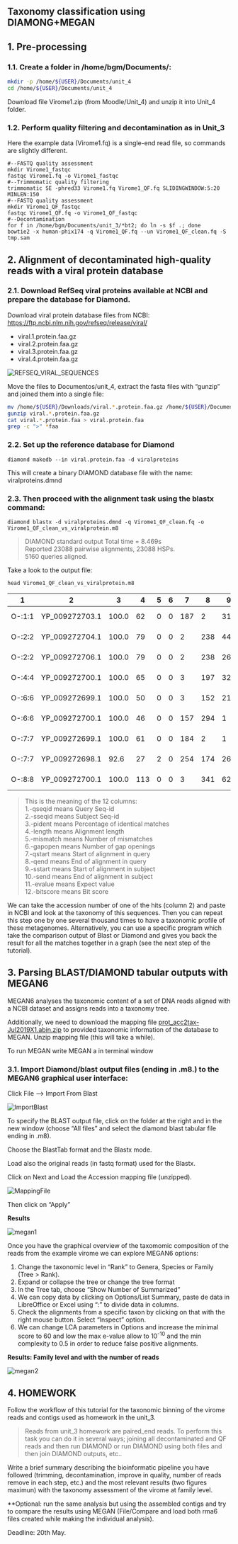 ## Taxonomy classification using DIAMONG+MEGAN

## 1. Pre-processing

### 1.1. Create a folder in /home/bgm/Documents/:

```bash
mkdir -p /home/${USER}/Documents/unit_4
cd /home/${USER}/Documents/unit_4
```
Download file Virome1.zip (from Moodle/Unit_4) and unzip it into Unit_4 folder.

### 1.2. Perform quality filtering and decontamination as in Unit_3

Here the example data (Virome1.fq) is a single-end read file, so commands are slightly different. 

```
#--FASTQ quality assessment
mkdir Virome1_fastqc
fastqc Virome1.fq -o Virome1_fastqc
#--Trimmomatic quality filtering
trimmomatic SE -phred33 Virome1.fq Virome1_QF.fq SLIDINGWINDOW:5:20 MINLEN:150
#--FASTQ quality assessment
mkdir Virome1_QF_fastqc
fastqc Virome1_QF.fq -o Virome1_QF_fastqc
#--Decontamination
for f in /home/bgm/Documents/unit_3/*bt2; do ln -s $f .; done
bowtie2 -x human-phix174 -q Virome1_QF.fq --un Virome1_QF_clean.fq -S tmp.sam
```

## 2.  Alignment of decontaminated high-quality reads with a viral protein database

### 2.1. Download RefSeq viral proteins available at NCBI and prepare the database for Diamond.

Download viral protein database files from NCBI: https://ftp.ncbi.nlm.nih.gov/refseq/release/viral/
* viral.1.protein.faa.gz
* viral.2.protein.faa.gz
* viral.3.protein.faa.gz
* viral.4.protein.faa.gz


![REFSEQ_VIRAL_SEQUENCES](https://user-images.githubusercontent.com/13121779/165115449-6a8145df-7c4c-489e-9c86-4e2af1b0aee3.png)


Move the files to Documentos/unit_4, extract the fasta files with “gunzip” and joined them into a single file:

```bash
mv /home/${USER}/Downloads/viral.*.protein.faa.gz /home/${USER}/Documents/unit_4
gunzip viral.*.protein.faa.gz
cat viral.*.protein.faa > viral.protein.faa
grep -c ">" *faa
```

### 2.2. Set up the reference database for Diamond

```
diamond makedb --in viral.protein.faa -d viralproteins
```

This will create a binary DIAMOND database file with the name: viralproteins.dmnd

<!--Sometimes this library is required: sudo apt install libnss-db-->

### 2.3. Then proceed with the alignment task using the blastx command:

```
diamond blastx -d viralproteins.dmnd -q Virome1_QF_clean.fq -o Virome1_QF_clean_vs_viralprotein.m8
```

> DIAMOND standard output
> Total time = 8.469s  
> Reported 23088 pairwise alignments, 23088 HSPs.  
> 5160 queries aligned.  

Take a look to the output file:

```
head Virome1_QF_clean_vs_viralprotein.m8
```

| 1      | 2              | 3     | 4   | 5 | 6 | 7   | 8   | 9   | 10  | 11      | 12    |
|--------|----------------|-------|-----|---|---|-----|-----|-----|-----|---------|-------|
| O-:1:1 | YP_009272703.1 | 100.0 | 62  | 0 | 0 | 187 | 2   | 31  | 92  | 1.7e-26 | 118.6 |
| O-:2:2 | YP_009272704.1 | 100.0 | 79  | 0 | 0 | 2   | 238 | 446 | 524 | 4.4e-39 | 161.4 |
| O-:2:2 | YP_009272706.1 | 100.0 | 79  | 0 | 0 | 2   | 238 | 268 | 346 | 4.4e-39 | 161.4 |
| O-:4:4 | YP_009272700.1 | 100.0 | 65  | 0 | 0 | 3   | 197 | 320 | 384 | 2.5e-33 | 141.4 |
| O-:6:6 | YP_009272699.1 | 100.0 | 50  | 0 | 0 | 3   | 152 | 21  | 70  | 1.4e-22 | 106.3 |
| O-:6:6 | YP_009272700.1 | 100.0 | 46  | 0 | 0 | 157 | 294 | 1   | 46  | 1.3e-17 | 89.7  |
| O-:7:7 | YP_009272699.1 | 100.0 | 61  | 0 | 0 | 184 | 2   | 1   | 61  | 1.1e-31 | 136.3 |
| O-:7:7 | YP_009272698.1 | 92.6  | 27  | 2 | 0 | 254 | 174 | 26  | 52  | 7.1e-07 | 53.9  |
| O-:8:8 | YP_009272700.1 | 100.0 | 113 | 0 | 0 | 3   | 341 | 62  | 174 | 2.0e-57 | 222.2 |

> This is the meaning of the 12 columns:  
> 1.-qseqid means Query Seq-id  
> 2.-sseqid means Subject Seq-id  
> 3.-pident means Percentage of identical matches  
> 4.-length means Alignment length  
> 5.-mismatch means Number of mismatches  
> 6.-gapopen means Number of gap openings  
> 7.-qstart means Start of alignment in query  
> 8.-qend means End of alignment in query  
> 9.-sstart means Start of alignment in subject  
> 10.-send means End of alignment in subject  
> 11.-evalue means Expect value  
> 12.-bitscore means Bit score  

We can take the accession number of one of the hits (column 2) and paste in NCBI and look at the taxonomy of this sequences. Then you can repeat this step one by one several thousand times to have a taxonomic profile of these metagenomes. Alternatively, you can use a specific program which take the comparison output of Blast or Diamond and gives you back the result for all the matches together in a graph (see the next step of the tutorial).
 
## 3. Parsing BLAST/DIAMOND tabular outputs with MEGAN6

MEGAN6 analyses the taxonomic content of a set of DNA reads aligned with a NCBI dataset and assigns reads into a taxonomy tree.

Additionally, we need to download the mapping file [prot_acc2tax-Jul2019X1.abin.zip](https://software-ab.informatik.uni-tuebingen.de/download/megan6/old.html) to provided taxonomic information of the database to MEGAN. Unzip mapping file (this will take a while).

To run MEGAN write MEGAN a in terminal window

### 3.1. Import Diamond/blast output files (ending in .m8.) to the MEGAN6 graphical user interface:

Click File --> Import From Blast

![ImportBlast](https://user-images.githubusercontent.com/13121779/165252122-9cbca60a-c9c9-4764-aef7-7df5332c6ea0.png)

To specify the BLAST output file, click on the folder at the right and in the new window (choose “All files” and select the
diamond blast tabular file ending in .m8). 

Choose the BlastTab format and the Blastx mode.

Load also the original reads (in fastq format) used for the Blastx.

Click on Next and Load the Accession mapping file (unzipped). 

![MappingFile](https://user-images.githubusercontent.com/13121779/165117918-aaf57afc-a942-4fec-8c94-53c88fe60243.png)

Then click on “Apply”


**Results**

![megan1](https://user-images.githubusercontent.com/13121779/165253205-f54ebf09-09b1-4461-8f32-74be2af90aaa.png)


Once you have the graphical overview of the taxomomic composition of the reads from the example virome we can explore MEGAN6 options:
1. Change the taxonomic level in “Rank” to Genera, Species or Family (Tree > Rank).
2. Expand or collapse the tree or change the tree format
3. In the Tree tab, choose “Show Number of Summarized”
4. We can copy data by clicking on Options/List Summary, paste de data in LibreOffice or Excel using “:” to divide data in columns.
5. Check the alignments from a specific taxon by clicking on that with the right
mouse button. Select “Inspect” option.
6. We can change LCA parameters in Options and increase the minimal score to 60 and low the max e-value allow to 10<sup>-10</sup> and the min complexity to 0.5 in order to reduce false positive alignments.

**Results: Family level and with the number of reads**

![megan2](https://user-images.githubusercontent.com/13121779/165253366-6b97baa5-436e-432f-a718-0c7e643e8bc8.png)

## 4. HOMEWORK

Follow the workflow of this tutorial for the taxonomic binning of the virome reads and contigs used as homework in the unit_3.

> Reads from unit_3 homework are paired_end reads. To perform this task you can do it in several ways; joining all decontaminated and QF reads and then run DIAMOND or run DIAMOND using both files and then join DIAMOND outputs, etc..

Write a brief summary describing the bioinformatic pipeline you have followed (trimming, decontamination, improve in quality, number of reads remove in each step, etc.) and the most relevant results (two figures maximun) with the taxonomy assessment of the virome at family level.

**Optional: run the same analysis but using the assembled contigs and try to compare the results using MEGAN (File/Compare and load both rma6 files created while making the individual analysis).

Deadline: 20th May.